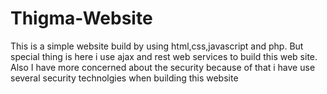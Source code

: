 # Thigma-Website
This is a simple website build by using html,css,javascript and php. But special thing is here i use ajax and rest web services to build this web site. Also I have more concerned about the security because of that i have use several security technolgies when building this website
